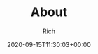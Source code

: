 ---
title: "About"
date: 2020-09-15T11:30:03+00:00
# weight: 1
# aliases: ["/first"]
#tags: ["about"]
author: "Rich"
# author: ["Me", "You"] # multiple authors
showToc: false
TocOpen: false
draft: false
hidemeta: true
comments: false
#description: "Desc Text."
canonicalURL: "https://canonical.url/to/page"
disableHLJS: true # to disable highlightjs
disableShare: true
disableHLJS: true
hideSummary: true
searchHidden: false
ShowReadingTime: false
ShowBreadCrumbs: false
ShowPostNavLinks: false
---
